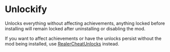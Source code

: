 # Unlockify

Unlocks everything without affecting achievements, anything locked before installing will remain locked after uninstalling or disabling the mod.

If you want to affect achievements or have the unlocks persist without the mod being installed, use [RealerCheatUnlocks](https://thunderstore.io/package/prodzpod/RealerCheatUnlocks/) instead.